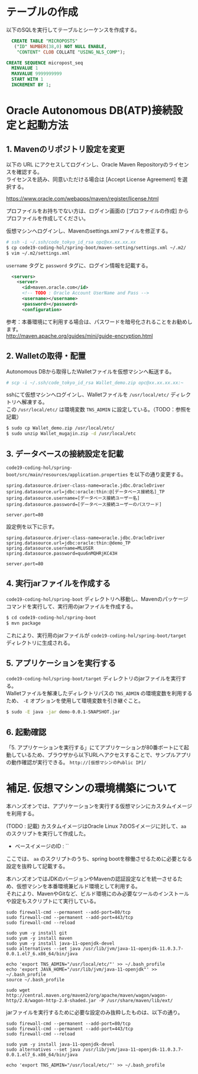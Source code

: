 # テーブルの作成

以下のSQLを実行してテーブルとシーケンスを作成する。

```sql
  CREATE TABLE "MICROPOSTS" 
   ("ID" NUMBER(38,0) NOT NULL ENABLE, 
	"CONTENT" CLOB COLLATE "USING_NLS_COMP");
```

```sql
CREATE SEQUENCE micropost_seq
  MINVALUE 1
  MAXVALUE 9999999999
  START WITH 1
  INCREMENT BY 1;
```

# Oracle Autonomous DB(ATP)接続設定と起動方法

## 1. Mavenのリポジトリ設定を変更

以下の URL にアクセスしてログインし、Oracle Maven Repositoryのライセンスを確認する。  
ライセンスを読み、同意いただける場合は [Accept License Agreement] を選択する。

https://www.oracle.com/webapps/maven/register/license.html

プロファイルをお持ちでない方は、ログイン画面の [プロファイルの作成] からプロファイルを作成してください。

仮想マシンへログインし、Mavenのsettings.xmlファイルを修正する。

```bash
# ssh -i ~/.ssh/code_tokyo_id_rsa opc@xx.xx.xx.xx
$ cp code19-coding-hol/spring-boot/maven-setting/settings.xml ~/.m2/
$ vim ~/.m2/settings.xml
```

`username` タグと `password` タグに、ログイン情報を記載する。

```xml
  <servers>
    <server>
      <id>maven.oracle.com</id>  
      <!-- TODO : Oracle Account UserName and Pass -->
      <username></username>
      <password></password>
      <configuration>
```

参考：本番環境にて利用する場合は、パスワードを暗号化されることをお勧めします。  
http://maven.apache.org/guides/mini/guide-encryption.html

## 2. Walletの取得・配置

Autonomous DBから取得したWalletファイルを仮想マシンへ転送する。

```bash
# scp -i ~/.ssh/code_tokyo_id_rsa Wallet_demo.zip opc@xx.xx.xx.xx:~
```

sshにて仮想マシンへログインし、Walletファイルを `/usr/local/etc/` ディレクトリへ解凍する。  
この `/usr/local/etc/` は環境変数 `TNS_ADMIN` に設定している。（TODO：参照を記載）

```bash
$ sudo cp Wallet_demo.zip /usr/local/etc/
$ sudo unzip Wallet_mugajin.zip -d /usr/local/etc
```

## 3. データベースの接続設定を記載

`code19-coding-hol/spring-boot/src/main/resources/application.properties` を以下の通り変更する。

```properties
spring.datasource.driver-class-name=oracle.jdbc.OracleDriver
spring.datasource.url=jdbc:oracle:thin:@[データベース接続名]_TP
spring.datasource.username=[データベース接続ユーザー名]
spring.datasource.password=[データベース接続ユーザーのパスワード]

server.port=80
```

設定例を以下に示す。

```properties
spring.datasource.driver-class-name=oracle.jdbc.OracleDriver
spring.datasource.url=jdbc:oracle:thin:@demo_TP
spring.datasource.username=MLUSER
spring.datasource.password=quu6nMQHRjKC43H

server.port=80
```

## 4. 実行jarファイルを作成する

`code19-coding-hol/spring-boot` ディレクトリへ移動し、Mavenのパッケージコマンドを実行して、実行用のjarファイルを作成する。

```bash
$ cd code19-coding-hol/spring-boot
$ mvn package
```

これにより、実行用のjarファイルが `code19-coding-hol/spring-boot/target` ディレクトリに生成される。

## 5. アプリケーションを実行する

`code19-coding-hol/spring-boot/target` ディレクトリのjarファイルを実行する。  
Walletファイルを解凍したディレクトリパスの `TNS_ADMIN` の環境変数を利用するため、 `-E` オプションを使用して環境変数を引き継ぐこと。

```bash
$ sudo -E java -jar demo-0.0.1-SNAPSHOT.jar
```

## 6. 起動確認

「5. アプリケーションを実行する」にてアプリケーションが80番ボートにて起動しているため、ブラウザから以下URLへアクセスすることで、サンプルアプリの動作確認が実行できる。
`http://[仮想マシンのPublic IP]/`


# 補足. 仮想マシンの環境構築について

本ハンズオンでは、アプリケーションを実行する仮想マシンにカスタムイメージを利用する。  

 (TODO : 記載)
カスタムイメージはOracle Linux 7のOSイメージに対して、`aa` のスクリプトを実行して作成した。
- ベースイメージのID : ``

ここでは、 `aa` のスクリプトのうち、spring bootを稼働させるために必要となる設定を抜粋して記載する。

本ハンズオンではJDKのバージョンやMavenの認証設定などを統一させるため、仮想マシンを本番環境兼ビルド環境として利用する。  
それにより、MavenやGitなど、ビルド環境にのみ必要なツールのインストールや設定もスクリプトにて実行している。  

```shell
sudo firewall-cmd --permanent --add-port=80/tcp
sudo firewall-cmd --permanent --add-port=443/tcp
sudo firewall-cmd --reload

sudo yum -y install git
sudo yum -y install maven
sudo yum -y install java-11-openjdk-devel
sudo alternatives --set java /usr/lib/jvm/java-11-openjdk-11.0.3.7-0.0.1.el7_6.x86_64/bin/java

echo 'export TNS_ADMIN="/usr/local/etc/"' >> ~/.bash_profile
echo 'export JAVA_HOME="/usr/lib/jvm/java-11-openjdk"' >> ~/.bash_profile
source ~/.bash_profile

sudo wget http://central.maven.org/maven2/org/apache/maven/wagon/wagon-http/2.8/wagon-http-2.8-shaded.jar -P /usr/share/maven/lib/ext/
```

jarファイルを実行するために必要な設定のみ抜粋したものは、以下の通り。

```shell
sudo firewall-cmd --permanent --add-port=80/tcp
sudo firewall-cmd --permanent --add-port=443/tcp
sudo firewall-cmd --reload

sudo yum -y install java-11-openjdk-devel
sudo alternatives --set java /usr/lib/jvm/java-11-openjdk-11.0.3.7-0.0.1.el7_6.x86_64/bin/java

echo 'export TNS_ADMIN="/usr/local/etc/"' >> ~/.bash_profile
```

